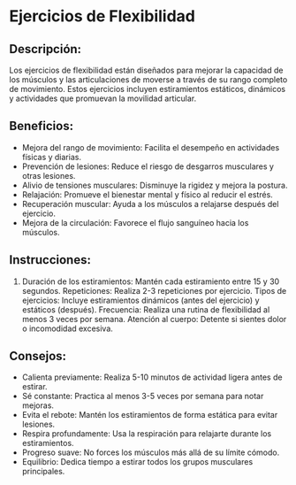 # Ejercicios de Flexibilidad

## Descripción:
Los ejercicios de flexibilidad están diseñados para mejorar la capacidad de los músculos y las articulaciones de moverse a través de su rango completo de movimiento. Estos ejercicios incluyen estiramientos estáticos, dinámicos y actividades que promuevan la movilidad articular.

## Beneficios:
- Mejora del rango de movimiento: Facilita el desempeño en actividades físicas y diarias.
- Prevención de lesiones: Reduce el riesgo de desgarros musculares y otras lesiones.
- Alivio de tensiones musculares: Disminuye la rigidez y mejora la postura.
- Relajación: Promueve el bienestar mental y físico al reducir el estrés.
- Recuperación muscular: Ayuda a los músculos a relajarse después del ejercicio.
- Mejora de la circulación: Favorece el flujo sanguíneo hacia los músculos.

## Instrucciones: 
1. Duración de los estiramientos: Mantén cada estiramiento entre 15 y 30 segundos.
Repeticiones: Realiza 2-3 repeticiones por ejercicio.
Tipos de ejercicios: Incluye estiramientos dinámicos (antes del ejercicio) y estáticos (después).
Frecuencia: Realiza una rutina de flexibilidad al menos 3 veces por semana.
Atención al cuerpo: Detente si sientes dolor o incomodidad excesiva.

## Consejos:
- Calienta previamente: Realiza 5-10 minutos de actividad ligera antes de estirar.
- Sé constante: Practica al menos 3-5 veces por semana para notar mejoras.
- Evita el rebote: Mantén los estiramientos de forma estática para evitar lesiones.
- Respira profundamente: Usa la respiración para relajarte durante los estiramientos.
- Progreso suave: No forces los músculos más allá de su límite cómodo.
- Equilibrio: Dedica tiempo a estirar todos los grupos musculares principales.